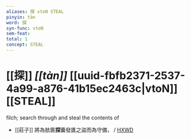 ```yaml
---
aliases: 探 vtoN STEAL
pinyin: tàn
word: 探
syn-func: vtoN
sem-feat: 
total: 1
concept: STEAL 
---
```

# [[探]] *[[tàn]]*  [[uuid-fbfb2371-2537-4a99-a876-41b15ec2463c|vtoN]] [[STEAL]]
filch; search through and steal the contents of
 - [[莊子]] 將為胠篋**探**囊發匱之盜而為守備，
                     / [HXWD](https://hxwd.org/textview.html?location=KR5c0126_tls_010-1a.3)
